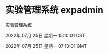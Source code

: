 # 实验管理系统 expadmin
[实验管理系统](http://219.139.196.104:56808/expadmin-782313d2-e1b1-4ea7-932e-3a55e6a1a4d0/)

2022年 07月 25日 星期一 15:10:01 CST

2022年 07月 25日 星期一 07:10:01 GMT
